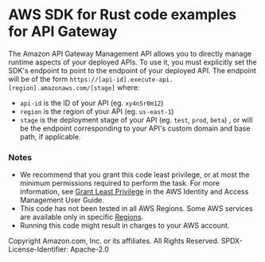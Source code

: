 # AWS SDK for Rust code examples for API Gateway

The Amazon API Gateway Management API allows you to directly manage runtime aspects of your deployed APIs. To use it,
you must explicitly set the SDK's endpoint to point to the endpoint of your deployed API. The endpoint will be of the
form `https://[api-id].execute-api.[region].amazonaws.com/[stage]` where:
* `api-id` is the ID of your API (eg. `xy4n5r0m12`)
* `region` is the region of your API (eg. `us-east-1`)
* `stage` is the deployment stage of your API (eg. `test`, `prod`, `beta`)
, or will be the endpoint corresponding to your API's
custom domain and base path, if applicable.

### Notes

- We recommend that you grant this code least privilege, or at most the minimum permissions required to perform the
  task. For more information, see
  [Grant Least Privilege](https://docs.aws.amazon.com/IAM/latest/UserGuide/best-practices.html#grant-least-privilege)
  in the AWS Identity and Access Management User Guide.
- This code has not been tested in all AWS Regions. Some AWS services are available only in specific
  [Regions](https://aws.amazon.com/about-aws/global-infrastructure/regional-product-services).
- Running this code might result in charges to your AWS account.

Copyright Amazon.com, Inc. or its affiliates. All Rights Reserved. SPDX-License-Identifier: Apache-2.0
